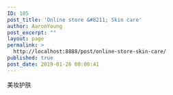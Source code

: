 ```yaml
---
ID: 105
post_title: 'Online store &#8211; Skin care'
author: AaronYoung
post_excerpt: ""
layout: page
permalink: >
  http://localhost:8888/post/online-store-skin-care/
published: true
post_date: 2019-01-26 00:00:41
---
```

<div id="pl-105"  class="panel-layout" ><div id="pg-105-0"  class="panel-grid panel-no-style"  data-style="{&quot;background_image_attachment&quot;:false,&quot;background_display&quot;:&quot;tile&quot;,&quot;cell_alignment&quot;:&quot;flex-start&quot;}"  data-ratio="1"  data-ratio-direction="right" ><div id="pgc-105-0-0"  class="panel-grid-cell"  data-weight="1" ><div id="panel-105-0-0-0" class="so-panel widget widget_sow-editor panel-first-child panel-last-child" data-index="0" data-style="{&quot;background_image_attachment&quot;:false,&quot;background_display&quot;:&quot;tile&quot;}" ><div class="so-widget-sow-editor so-widget-sow-editor-base">
<div class="siteorigin-widget-tinymce textwidget">
	美妆护肤</div>
</div></div></div></div></div>